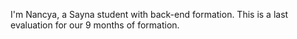 I'm Nancya, a Sayna student with back-end formation. This is a last evaluation for our 9 months of formation.
